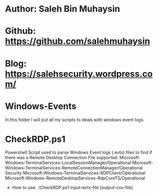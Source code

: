 # Author: Saleh Bin Muhaysin
# Github: https://github.com/salehmuhaysin
# Blog: https://salehsecurity.wordpress.com/

# Windows-Events

In this folder I will put all my scripts to deals with windows event logs.

# CheckRDP.ps1
 Powershell Script used to parse Windows Event logs (.evtx) files to find if there was a Remote Desktop Connection
 File supported:
 	  Microsoft-Windows-TerminalServices-LocalSessionManager/Operational
 	  Microsoft-Windows-TerminalServices-RemoteConnectionManager/Operational
 	  Security
 	  Microsoft-Windows-TerminalServices-RDPClient/Operational
 	  Microsoft-Windows-RemoteDesktopServices-RdpCoreTS/Operational

- How to use:
 	.\CheckRDP.ps1 input-evtx-file [output-csv-file]
